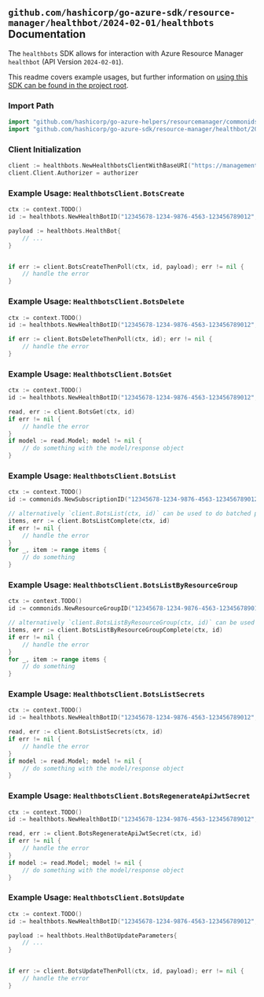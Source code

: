 
## `github.com/hashicorp/go-azure-sdk/resource-manager/healthbot/2024-02-01/healthbots` Documentation

The `healthbots` SDK allows for interaction with Azure Resource Manager `healthbot` (API Version `2024-02-01`).

This readme covers example usages, but further information on [using this SDK can be found in the project root](https://github.com/hashicorp/go-azure-sdk/tree/main/docs).

### Import Path

```go
import "github.com/hashicorp/go-azure-helpers/resourcemanager/commonids"
import "github.com/hashicorp/go-azure-sdk/resource-manager/healthbot/2024-02-01/healthbots"
```


### Client Initialization

```go
client := healthbots.NewHealthbotsClientWithBaseURI("https://management.azure.com")
client.Client.Authorizer = authorizer
```


### Example Usage: `HealthbotsClient.BotsCreate`

```go
ctx := context.TODO()
id := healthbots.NewHealthBotID("12345678-1234-9876-4563-123456789012", "example-resource-group", "healthBotValue")

payload := healthbots.HealthBot{
	// ...
}


if err := client.BotsCreateThenPoll(ctx, id, payload); err != nil {
	// handle the error
}
```


### Example Usage: `HealthbotsClient.BotsDelete`

```go
ctx := context.TODO()
id := healthbots.NewHealthBotID("12345678-1234-9876-4563-123456789012", "example-resource-group", "healthBotValue")

if err := client.BotsDeleteThenPoll(ctx, id); err != nil {
	// handle the error
}
```


### Example Usage: `HealthbotsClient.BotsGet`

```go
ctx := context.TODO()
id := healthbots.NewHealthBotID("12345678-1234-9876-4563-123456789012", "example-resource-group", "healthBotValue")

read, err := client.BotsGet(ctx, id)
if err != nil {
	// handle the error
}
if model := read.Model; model != nil {
	// do something with the model/response object
}
```


### Example Usage: `HealthbotsClient.BotsList`

```go
ctx := context.TODO()
id := commonids.NewSubscriptionID("12345678-1234-9876-4563-123456789012")

// alternatively `client.BotsList(ctx, id)` can be used to do batched pagination
items, err := client.BotsListComplete(ctx, id)
if err != nil {
	// handle the error
}
for _, item := range items {
	// do something
}
```


### Example Usage: `HealthbotsClient.BotsListByResourceGroup`

```go
ctx := context.TODO()
id := commonids.NewResourceGroupID("12345678-1234-9876-4563-123456789012", "example-resource-group")

// alternatively `client.BotsListByResourceGroup(ctx, id)` can be used to do batched pagination
items, err := client.BotsListByResourceGroupComplete(ctx, id)
if err != nil {
	// handle the error
}
for _, item := range items {
	// do something
}
```


### Example Usage: `HealthbotsClient.BotsListSecrets`

```go
ctx := context.TODO()
id := healthbots.NewHealthBotID("12345678-1234-9876-4563-123456789012", "example-resource-group", "healthBotValue")

read, err := client.BotsListSecrets(ctx, id)
if err != nil {
	// handle the error
}
if model := read.Model; model != nil {
	// do something with the model/response object
}
```


### Example Usage: `HealthbotsClient.BotsRegenerateApiJwtSecret`

```go
ctx := context.TODO()
id := healthbots.NewHealthBotID("12345678-1234-9876-4563-123456789012", "example-resource-group", "healthBotValue")

read, err := client.BotsRegenerateApiJwtSecret(ctx, id)
if err != nil {
	// handle the error
}
if model := read.Model; model != nil {
	// do something with the model/response object
}
```


### Example Usage: `HealthbotsClient.BotsUpdate`

```go
ctx := context.TODO()
id := healthbots.NewHealthBotID("12345678-1234-9876-4563-123456789012", "example-resource-group", "healthBotValue")

payload := healthbots.HealthBotUpdateParameters{
	// ...
}


if err := client.BotsUpdateThenPoll(ctx, id, payload); err != nil {
	// handle the error
}
```
